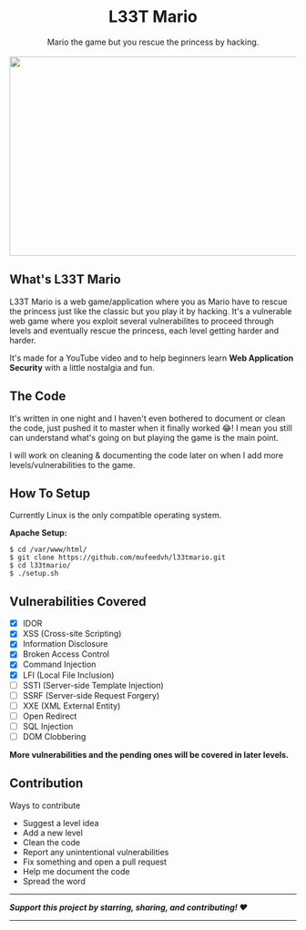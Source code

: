 <div align="center">
	<h1>L33T Mario</h1>
	Mario the game but you rescue the princess by hacking.
	<br><br>
	<img src="https://raw.githubusercontent.com/mufeedvh/l33tmario/master/static/welcome-screen.png" height="350" width="800">
</div>

## What's L33T Mario

L33T Mario is a web game/application where you as Mario have to rescue the princess just like the classic but you play it by hacking. It's a vulnerable web game where you exploit several vulnerabilites to proceed through levels and eventually rescue the princess, each level getting harder and harder.

It's made for a YouTube video and to help beginners learn **Web Application Security** with a little nostalgia and fun.

## The Code

It's written in one night and I haven't even bothered to document or clean the code, just pushed it to master when it finally worked 😂! I mean you still can understand what's going on but playing the game is the main point.

I will work on cleaning & documenting the code later on when I add more levels/vulnerabilities to the game.

## How To Setup

Currently Linux is the only compatible operating system.

**Apache Setup:**

    $ cd /var/www/html/
    $ git clone https://github.com/mufeedvh/l33tmario.git
    $ cd l33tmario/
    $ ./setup.sh

## Vulnerabilities Covered

- [x] IDOR
- [x] XSS (Cross-site Scripting)
- [x] Information Disclosure
- [x] Broken Access Control
- [x] Command Injection
- [x] LFI (Local File Inclusion)
- [ ] SSTI (Server-side Template Injection)
- [ ] SSRF (Server-side Request Forgery)
- [ ] XXE (XML External Entity)
- [ ] Open Redirect
- [ ] SQL Injection
- [ ] DOM Clobbering

**More vulnerabilities and the pending ones will be covered in later levels.**

## Contribution
Ways to contribute
- Suggest a level idea
- Add a new level
- Clean the code
- Report any unintentional vulnerabilities
- Fix something and open a pull request
- Help me document the code
- Spread the word

------------

***Support this project by starring, sharing, and contributing! :heart:***

------------